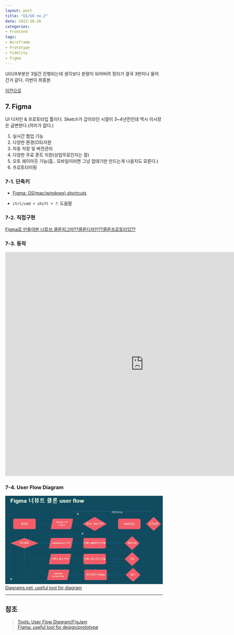 ```yaml
---
layout: post
title: "UI/UX no.2"
date: 2022-10-26
categories:
- Frontend
tags:
- Wireframe
- Prototype
- Fidelity
- Figma
---
```


UI/UX부분은 3일간 진행되는데 생각보다 분량이 되어버려 정리가 결국 3번이나 들어간거 같다.
이번이 최종본.

[이전으로](https://kimtank.github.io/frontend/2022/10/25/a-uiux-1.html)

## 7. Figma

UI 디자인 & 프로토타입 툴이다. Sketch가 갑이라던 시절이 3~4년전인데 역시 이시장은 급변한다.(의미가 없다.)

1. 실시간 협업 기능
2. 다양한 환경(OS)지원
3. 자동 저장 및 버전관리
4. 다양한 무료 폰트 지원(상업무료인지는 잘)
5. 오토 레이아웃 기능(흠.. 모바일이라면 그냥 껍데기만 만드는게 나을지도 모른다.)
6. 프로토타이핑

### 7-1. 단축키

- [Figma: OS(mac/windows) shortcuts](https://shortcuts.design/tools/toolspage-figma/)

- `ctrl/cmd + shift + ?`: 도움말

### 7-2. 직접구현

[Figma로 만들어본 너튜브 클론피그마??클론디자인??클론프로토타입??](https://www.figma.com/file/yXu5aKTMHwCdNwzE7afg8n/Untitled?node-id=0%3A1)

### 7-3. 동작

<iframe width="884" height="716" src="https://www.youtube.com/embed/Bqrr90Rt5YY" title="벌꿀오소리) Figma로 만들어본 너튜브(feat.대머리)" frameborder="0" allow="accelerometer; autoplay; clipboard-write; encrypted-media; gyroscope; picture-in-picture" allowfullscreen></iframe>

### 7-4. User Flow Diagram

![userflow](/assets/img/221026-youtube-clone-useflow.png)
[Diagrams.net: useful tool for diagram](https://app.diagrams.net/)

---

## 참조

> [Tools: User Flow Diagram/FigJam](https://www.figma.com/figjam/)   
> [Figma: useful tool for design/prototype](https://www.figma.com/)